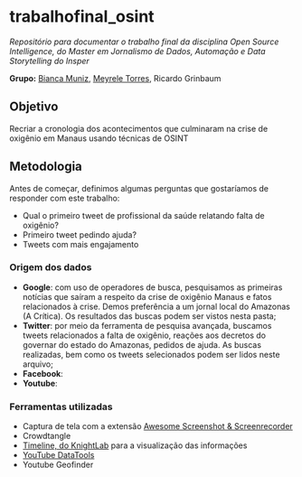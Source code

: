 # trabalhofinal_osint
_Repositório para documentar o trabalho final da disciplina Open Source Intelligence, do Master em Jornalismo de Dados, Automação e Data Storytelling do Insper_

**Grupo:** [Bianca Muniz](https://github.com/biamuniz), [Meyrele Torres](https://github.com/meyrele), Ricardo Grinbaum

## Objetivo
Recriar a cronologia dos acontecimentos que culminaram na crise de oxigênio em Manaus usando técnicas de OSINT

## Metodologia
Antes de começar, definimos algumas perguntas que gostaríamos de responder com este trabalho:
* Qual o primeiro tweet de profissional da saúde relatando falta de oxigênio?
* Primeiro tweet pedindo ajuda?
* Tweets com mais engajamento

### Origem dos dados
* **Google**: com uso de operadores de busca, pesquisamos as primeiras notícias que saíram a respeito da crise de oxigênio Manaus e fatos relacionados à crise. Demos preferência a um jornal local do Amazonas (A Crítica). Os resultados das buscas podem ser vistos nesta pasta;
* **Twitter**: por meio da ferramenta de pesquisa avançada, buscamos tweets relacionados a falta de oxigênio, reações aos decretos do governar do estado do Amazonas, pedidos de ajuda. As buscas realizadas, bem como os tweets selecionados podem ser lidos neste arquivo;
* **Facebook**:
* **Youtube**:

### Ferramentas utilizadas
* Captura de tela com a extensão [Awesome Screenshot & Screenrecorder](https://chrome.google.com/webstore/detail/awesome-screenshot-screen/nlipoenfbbikpbjkfpfillcgkoblgpmj?hl=pt-BR)
* Crowdtangle
* [Timeline, do KnightLab](https://timeline.knightlab.com/) para a visualização das informações
* [YouTube DataTools](https://tools.digitalmethods.net/netvizz/youtube/)
* Youtube Geofinder

